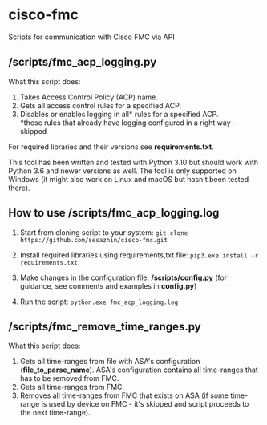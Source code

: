 # cisco-fmc
Scripts for communication with Cisco FMC via API

## /scripts/fmc_acp_logging.py
What this script does:
1. Takes Access Control Policy (ACP) name.
2. Gets all access control rules for a specified ACP.
3. Disables or enables logging in all* rules for a specified ACP.<br>
\*those rules that already have logging configured in a right way - skipped

For required libraries and their versions see **requirements.txt**.

This tool has been written and tested with Python 3.10 but should work with Python 3.6 and newer versions as well. The tool is only supported on Windows (it might also work on Linux and macOS but hasn't been tested there).

## How to use /scripts/fmc_acp_logging.log
1. Start from cloning script to your system:
`git clone https://github.com/sesazhin/cisco-fmc.git`

2. Install required libraries using requirements,txt file:
`pip3.exe install -r requirements.txt`

3. Make changes in the configuration file: **/scripts/config.py** (for guidance, see comments and examples in **config.py**)

4. Run the script: 
`python.exe fmc_acp_logging.log`

## /scripts/fmc_remove_time_ranges.py
What this script does:
1. Gets all time-ranges from file with ASA's configuration (**file_to_parse_name**). ASA's configuration contains all time-ranges that has to be removed from FMC.
2. Gets all time-ranges from FMC.
3. Removes all time-ranges from FMC that exists on ASA (if some time-range is used by device on FMC - it's skipped and script proceeds to the next time-range).
